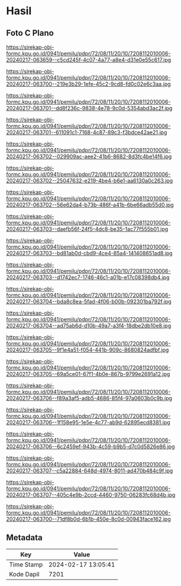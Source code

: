 # Hasil

## Foto C Plano

https://sirekap-obj-formc.kpu.go.id/0941/pemilu/pdpr/72/08/11/20/10/7208112010006-20240217-063659--c5cd245f-4c07-4a77-a8e4-d31e0e55c617.jpg

https://sirekap-obj-formc.kpu.go.id/0941/pemilu/pdpr/72/08/11/20/10/7208112010006-20240217-063700--219e3b29-1efe-45c2-9cd8-fd0c02e6c3aa.jpg

https://sirekap-obj-formc.kpu.go.id/0941/pemilu/pdpr/72/08/11/20/10/7208112010006-20240217-063701--dd8f236c-9838-4e78-9c0d-5354abd3ac2f.jpg

https://sirekap-obj-formc.kpu.go.id/0941/pemilu/pdpr/72/08/11/20/10/7208112010006-20240217-063701--611091c1-7168-4c87-89c3-f3bdce42ae21.jpg

https://sirekap-obj-formc.kpu.go.id/0941/pemilu/pdpr/72/08/11/20/10/7208112010006-20240217-063702--029909ac-aee2-41b6-8682-8d3fc4be14f6.jpg

https://sirekap-obj-formc.kpu.go.id/0941/pemilu/pdpr/72/08/11/20/10/7208112010006-20240217-063702--25047632-e219-4be4-b6e1-aa6130a0c263.jpg

https://sirekap-obj-formc.kpu.go.id/0941/pemilu/pdpr/72/08/11/20/10/7208112010006-20240217-063702--56e62da4-b73b-486f-a41b-6be66adb55d0.jpg

https://sirekap-obj-formc.kpu.go.id/0941/pemilu/pdpr/72/08/11/20/10/7208112010006-20240217-063703--daefb56f-24f5-4dc8-be35-1ac77f555b01.jpg

https://sirekap-obj-formc.kpu.go.id/0941/pemilu/pdpr/72/08/11/20/10/7208112010006-20240217-063703--bd81ab0d-cbd9-4ce4-85a4-141408651ad8.jpg

https://sirekap-obj-formc.kpu.go.id/0941/pemilu/pdpr/72/08/11/20/10/7208112010006-20240217-063703--d1742ec7-1746-46c1-a01b-e17c08398db4.jpg

https://sirekap-obj-formc.kpu.go.id/0941/pemilu/pdpr/72/08/11/20/10/7208112010006-20240217-063704--bda8c8ea-5fad-4f06-b00b-092301ba792f.jpg

https://sirekap-obj-formc.kpu.go.id/0941/pemilu/pdpr/72/08/11/20/10/7208112010006-20240217-063704--ad75ab6d-d10b-49a7-a3f4-18dbe2db10e8.jpg

https://sirekap-obj-formc.kpu.go.id/0941/pemilu/pdpr/72/08/11/20/10/7208112010006-20240217-063705--9f1e4a51-f054-441b-909c-8680824adfbf.jpg

https://sirekap-obj-formc.kpu.go.id/0941/pemilu/pdpr/72/08/11/20/10/7208112010006-20240217-063705--69a5ce01-67f1-4b0e-867b-9799e2691a12.jpg

https://sirekap-obj-formc.kpu.go.id/0941/pemilu/pdpr/72/08/11/20/10/7208112010006-20240217-063706--f89a3af5-adb5-4686-85f4-97a0603b0c9b.jpg

https://sirekap-obj-formc.kpu.go.id/0941/pemilu/pdpr/72/08/11/20/10/7208112010006-20240217-063706--1f158e95-1e5e-4c77-ab9d-62895ecd8381.jpg

https://sirekap-obj-formc.kpu.go.id/0941/pemilu/pdpr/72/08/11/20/10/7208112010006-20240217-063706--6c2459ef-943b-4c59-b9b5-d7c0d5826e86.jpg

https://sirekap-obj-formc.kpu.go.id/0941/pemilu/pdpr/72/08/11/20/10/7208112010006-20240217-063707--c5a22884-648d-4974-8011-ad470b484c9f.jpg

https://sirekap-obj-formc.kpu.go.id/0941/pemilu/pdpr/72/08/11/20/10/7208112010006-20240217-063707--405c4e9b-2ccd-4460-9750-06283fc68d4b.jpg

https://sirekap-obj-formc.kpu.go.id/0941/pemilu/pdpr/72/08/11/20/10/7208112010006-20240217-063700--71df8b0d-6b1b-450e-8c0d-00943face162.jpg


## Metadata

| Key        | Value               |
| ---------- | ------------------- |
| Time Stamp | 2024-02-17 13:05:41 |
| Kode Dapil | 7201                |



